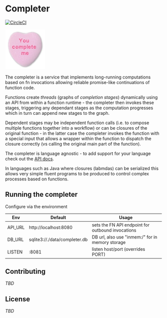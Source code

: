 # Completer

[![CircleCI](https://circleci.com/gh/fnproject/completer.svg?style=svg&circle-token=d575f7642bba6f19f10f7a219d7298bb9d33c303)](https://circleci.com/gh/fnproject/completer)

![logo: you complete me!](logo.jpg) 

The completer is a service that implements long-running computations based on fn invocations allowing reliable promise-like continuations of function code. 

Functions create *threads* (graphs of *completion stages*) dynamically using an API from within a function runtime - the completer then invokes these stages, triggering any dependant stages as the computation progresses which in turn can append new stages to the graph.

Dependent stages may be independent function calls (i.e. to compose multiple functions together into a workflow) or can be closures of the original function - in the latter case the completer invokes the function with a special input that allows a wrapper within the function to dispatch the closure correctly (vs calling the original main part of the function). 

The completer is language agnostic - to add support for your language check out the [API docs](docs/API.md). 

In languages such as Java where closures (labmdas) can be serialized this allows very simple fluent programs to be produced to control complex processes based on functions. 



## Running the completer 
Configure via the environment 

| Env | Default | Usage |
| --- | --- | --- |
| API_URL | http://localhost:8080 | sets the FN API endpoint for outbound invocations | 
| DB_URL | sqlite3://./data/completer.db | DB url, also use "inmem:/" for in memory storage |
| LISTEN |  :8081 | listen host/port (overrides PORT)  |



## Contributing 

*TBD* 

## License 
*TBD* 



